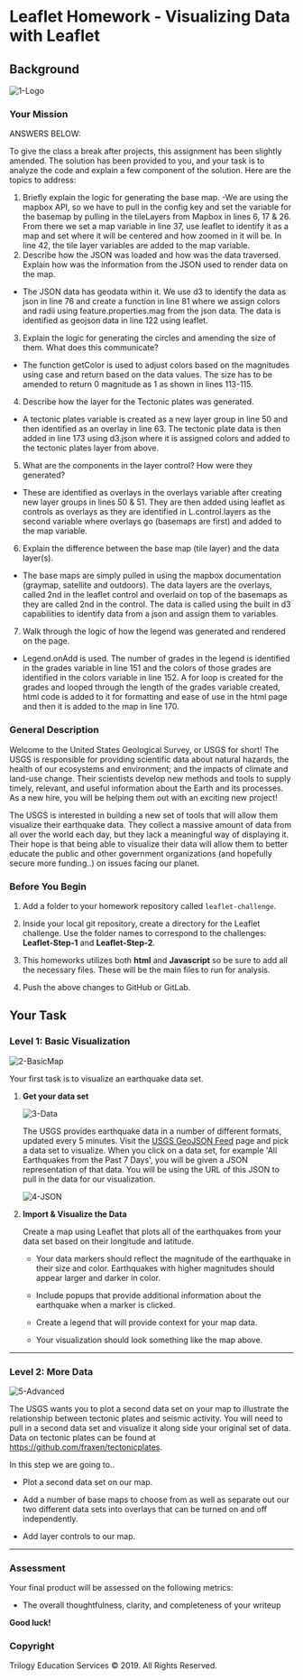 # Leaflet Homework - Visualizing Data with Leaflet

## Background

![1-Logo](Images/1-Logo.png)

### Your Mission
ANSWERS BELOW: 

To give the class a break after projects, this assignment has been slightly amended. The solution has been provided to you, and your task is to analyze the code and explain a few component of the solution. Here are the topics to address:
1.	Briefly explain the logic for generating the base map.
   -We are using the mapbox API, so we have to pull in the config key and set the variable for the basemap by pulling in the tileLayers from Mapbox in lines 6, 17 & 26. From there we set a map variable in line 37, use leaflet to identify it as a map and set where it will be centered and how zoomed in it will be. In line 42, the tile layer variables are added to the map variable.
2.	Describe how the JSON was loaded and how was the data traversed. Explain how was the information from the JSON used to render data on the map. 
   - The JSON data has geodata within it. We use d3 to identify the data as json in line 76 and create a function in line 81 where we assign colors and radii using feature.properties.mag from the json data. The data is identified as geojson data in line 122 using leaflet. 
3.	Explain the logic for generating the circles and amending the size of them. What does this communicate?
   - The function getColor is used to adjust colors based on the magnitudes using case and return based on the data values. The size has to be amended to return 0 magnitude as 1 as shown in lines 113-115.
4.	Describe how the layer for the Tectonic plates was generated.
   - A tectonic plates variable is created as a new layer group in line 50 and then identified as an overlay in line 63. The tectonic plate data is then added in line 173 using d3.json where it is assigned colors and added to the tectonic plates layer from above.
5.	What are the components in the layer control? How were they generated? 
   - These are identified as overlays in the overlays variable after creating new layer groups in lines 50 & 51. They are then added using leaflet as controls as overlays as they are identified in L.control.layers as the second variable where overlays go (basemaps are first) and added to the map variable.
6.	Explain the difference between the base map (tile layer) and the data layer(s).
   - The base maps are simply pulled in using the mapbox documentation (graymap, satellite and outdoors). The data layers are the overlays, called 2nd in the leaflet control and overlaid on top of the basemaps as they are called 2nd in the control. The data is called using the built in d3 capabilities to identify data from a json and assign them to variables.
7.	Walk through the logic of how the legend was generated and rendered on the page.
   - Legend.onAdd is used. The number of grades in the legend is identified in the grades variable in line 151 and the colors of those grades are identified in the colors variable in line 152. A for loop is created for the grades and looped through the length of the grades variable created, html code is added to it for formatting and ease of use in the html page and then it is added to the map in line 170.

### General Description

Welcome to the United States Geological Survey, or USGS for short! The USGS is responsible for providing scientific data about natural hazards, the health of our ecosystems and environment; and the impacts of climate and land-use change. Their scientists develop new methods and tools to supply timely, relevant, and useful information about the Earth and its processes. As a new hire, you will be helping them out with an exciting new project!

The USGS is interested in building a new set of tools that will allow them visualize their earthquake data. They collect a massive amount of data from all over the world each day, but they lack a meaningful way of displaying it. Their hope is that being able to visualize their data will allow them to better educate the public and other government organizations (and hopefully secure more funding..) on issues facing our planet.

### Before You Begin

1. Add a folder to your homework repository called `leaflet-challenge`.

2. Inside your local git repository, create a directory for the Leaflet challenge. Use the folder names to correspond to the challenges: **Leaflet-Step-1** and **Leaflet-Step-2**.

3. This homeworks utilizes both **html** and **Javascript** so be sure to add all the necessary files. These will be the main files to run for analysis.

4. Push the above changes to GitHub or GitLab.

## Your Task

### Level 1: Basic Visualization

![2-BasicMap](Images/2-BasicMap.png)

Your first task is to visualize an earthquake data set.

1. **Get your data set**

   ![3-Data](Images/3-Data.png)

   The USGS provides earthquake data in a number of different formats, updated every 5 minutes. Visit the [USGS GeoJSON Feed](http://earthquake.usgs.gov/earthquakes/feed/v1.0/geojson.php) page and pick a data set to visualize. When you click on a data set, for example 'All Earthquakes from the Past 7 Days', you will be given a JSON representation of that data. You will be using the URL of this JSON to pull in the data for our visualization.

   ![4-JSON](Images/4-JSON.png)

2. **Import & Visualize the Data**

   Create a map using Leaflet that plots all of the earthquakes from your data set based on their longitude and latitude.

   * Your data markers should reflect the magnitude of the earthquake in their size and color. Earthquakes with higher magnitudes should appear larger and darker in color.

   * Include popups that provide additional information about the earthquake when a marker is clicked.

   * Create a legend that will provide context for your map data.

   * Your visualization should look something like the map above.

- - -

### Level 2: More Data 

![5-Advanced](Images/5-Advanced.png)

The USGS wants you to plot a second data set on your map to illustrate the relationship between tectonic plates and seismic activity. You will need to pull in a second data set and visualize it along side your original set of data. Data on tectonic plates can be found at <https://github.com/fraxen/tectonicplates>.

In this step we are going to..

* Plot a second data set on our map.

* Add a number of base maps to choose from as well as separate out our two different data sets into overlays that can be turned on and off independently.

* Add layer controls to our map.

- - -

### Assessment

Your final product will be assessed on the following metrics:

* The overall thoughtfulness, clarity, and completeness of your writeup

**Good luck!**

### Copyright

Trilogy Education Services © 2019. All Rights Reserved.
